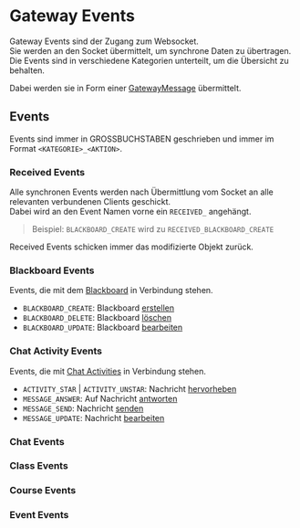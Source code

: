 # Gateway Events

Gateway Events sind der Zugang zum Websocket. \
Sie werden an den Socket übermittelt, um synchrone Daten zu übertragen. \
Die Events sind in verschiedene Kategorien unterteilt, um die Übersicht zu behalten.

Dabei werden sie in Form einer [GatewayMessage](Gateway-Message) übermittelt.

## Events

Events sind immer in GROSSBUCHSTABEN geschrieben und immer im Format `<KATEGORIE>_<AKTION>`.

### Received Events

Alle synchronen Events werden nach Übermittlung vom Socket an alle relevanten verbundenen Clients geschickt. \
Dabei wird an den Event Namen vorne ein `RECEIVED_` angehängt.

> Beispiel: `BLACKBOARD_CREATE` wird zu `RECEIVED_BLACKBOARD_CREATE`

Received Events schicken immer das modifizierte Objekt zurück.

### Blackboard Events

Events, die mit dem [Blackboard](https://github.com/Academi-fy/backend/wiki/Blackboard) in Verbindung stehen.

- `BLACKBOARD_CREATE`: Blackboard [erstellen](https://github.com/Academi-fy/backend/wiki/Blackboard-Events#create-blackboard)
- `BLACKBOARD_DELETE`: Blackboard [löschen](https://github.com/Academi-fy/backend/wiki/Blackboard-Events#delete-blackboard)
- `BLACKBOARD_UPDATE`: Blackboard [bearbeiten](https://github.com/Academi-fy/backend/wiki/Blackboard-Events#update-blackboard)

### Chat Activity Events

Events, die mit [Chat Activities](https://github.com/Academi-fy/backend/wiki/Chat-Activity) in Verbindung stehen.

- `ACTIVITY_STAR` | `ACTIVITY_UNSTAR`: Nachricht [hervorheben](https://github.com/Academi-fy/backend/wiki/Chat-Activity-Events#activity-star)
- `MESSAGE_ANSWER`: Auf Nachricht [antworten](https://github.com/Academi-fy/backend/wiki/Chat-Activity-Events#message-answer)
- `MESSAGE_SEND`: Nachricht [senden](https://github.com/Academi-fy/backend/wiki/Chat-Activity-Events#message-send)
- `MESSAGE_UPDATE`: Nachricht [bearbeiten](https://github.com/Academi-fy/backend/wiki/Chat-Activity-Events#message-update)

### Chat Events

### Class Events

### Course Events

### Event Events